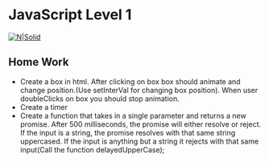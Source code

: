 # JavaScript Level 1
[![N|Solid](https://sourcemind.com/_next/image?url=https%3A%2F%2Fimages.ctfassets.net%2F41aewm3k5480%2F2JJlUWmWkrApEVDjMwnZKe%2F11af2013a90836856ea91816a12f0718%2FLogo-sourcemind_2_.svg&w=384&q=75)](https://sourcemind.com/)

## Home Work

- Create a box in html. After clicking on box box should animate and change position.(Use setInterVal for changing box position).
    When user doubleClicks on box you should stop animation.
- Create a timer    
- Create a function that takes in a single parameter and returns a new promise. After 500 milliseconds, the promise will either resolve or reject. If the input is a string, the promise resolves with that same string uppercased. If the input is anything but a string it rejects with that same input(Call the function delayedUpperCase);



